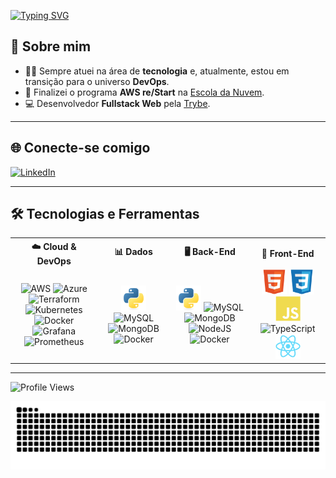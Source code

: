 [![Typing SVG](https://readme-typing-svg.demolab.com?font=Fira+Code&pause=1000&color=4CF79C&center=true&vCenter=true&width=435&lines=Oi%2Csou+Genivaldo+Serra)](https://github.com/GenivaldoSerra)


## 👋 Sobre mim

- 👨‍💼 Sempre atuei na área de **tecnologia** e, atualmente, estou em transição para o universo **DevOps**.
- 📘 Finalizei o programa **AWS re/Start** na [Escola da Nuvem](https://escoladanuvem.org/).
- 💻 Desenvolvedor **Fullstack Web** pela [Trybe](https://www.betrybe.com/).
<!-- - 💬 Gosto de falar sobre **tecnologia**, ****, **MMA**, **música** e **cinema**. -->

---

## 🌐 Conecte-se comigo

[![LinkedIn](https://img.shields.io/badge/LinkedIn-0077B5?style=for-the-badge&logo=linkedin&logoColor=white)](https://linkedin.com/in/genivaldo)

---

## 🛠️ Tecnologias e Ferramentas

<table>
  <tr>
    <th>☁️ Cloud & DevOps</th>
    <th>📊 Dados</th>
    <th>🖥️ Back-End</th>
    <th>🎨 Front-End</th>
  </tr>
  <tr>
    <td align="center">
      <img src="https://cdn.jsdelivr.net/gh/devicons/devicon@latest/icons/amazonwebservices/amazonwebservices-plain-wordmark.svg" width="40" alt="AWS"/>
      <img src="https://cdn.jsdelivr.net/gh/devicons/devicon@latest/icons/azure/azure-original.svg" width="40" alt="Azure"/>
      <img src="https://cdn.jsdelivr.net/gh/devicons/devicon@latest/icons/terraform/terraform-original.svg" width="40" alt="Terraform"/><br>
      <img src="https://cdn.jsdelivr.net/gh/devicons/devicon@latest/icons/kubernetes/kubernetes-original.svg" width="40" alt="Kubernetes"/>
      <img src="https://cdn.jsdelivr.net/gh/devicons/devicon@latest/icons/docker/docker-original-wordmark.svg" width="50" alt="Docker" />
      <img src="https://cdn.jsdelivr.net/gh/devicons/devicon@latest/icons/grafana/grafana-original-wordmark.svg" width="50" alt="Grafana"/>
      <img src="https://cdn.jsdelivr.net/gh/devicons/devicon@latest/icons/prometheus/prometheus-plain-wordmark.svg" width="50" alt="Prometheus"/>
    </td>
    <td align="center">
      <img src="https://raw.githubusercontent.com/devicons/devicon/master/icons/python/python-original.svg" width="40" alt="Python"/>
      <img src="https://cdn.jsdelivr.net/gh/devicons/devicon/icons/mysql/mysql-plain-wordmark.svg" width="40" alt="MySQL"/>
      <img src="https://cdn.jsdelivr.net/gh/devicons/devicon/icons/mongodb/mongodb-original.svg" width="40" alt="MongoDB"/>
      <img src="https://cdn.jsdelivr.net/gh/devicons/devicon@latest/icons/docker/docker-original-wordmark.svg" width="50" alt="Docker" />
    </td>
    <td align="center">
      <img src="https://raw.githubusercontent.com/devicons/devicon/master/icons/python/python-original.svg" width="40" alt="Python"/>
      <img src="https://cdn.jsdelivr.net/gh/devicons/devicon/icons/mysql/mysql-plain-wordmark.svg" width="40" alt="MySQL"/>
      <img src="https://cdn.jsdelivr.net/gh/devicons/devicon/icons/mongodb/mongodb-original.svg" width="40" alt="MongoDB"/>
      <img src="https://cdn.jsdelivr.net/gh/devicons/devicon/icons/nodejs/nodejs-plain.svg" width="40" alt="NodeJS"/>
      <img src="https://cdn.jsdelivr.net/gh/devicons/devicon@latest/icons/docker/docker-original-wordmark.svg" width="50" alt="Docker"/>
    </td>
    <td align="center">
      <img src="https://raw.githubusercontent.com/devicons/devicon/master/icons/html5/html5-original.svg" width="40" alt="HTML5"/>
      <img src="https://raw.githubusercontent.com/devicons/devicon/master/icons/css3/css3-original.svg" width="40" alt="CSS3"/>
      <img src="https://raw.githubusercontent.com/devicons/devicon/master/icons/javascript/javascript-plain.svg" width="40" alt="JavaScript"/>
      <img src="https://cdn.jsdelivr.net/gh/devicons/devicon/icons/typescript/typescript-original.svg" width="40" alt="TypeScript"/>
      <img src="https://raw.githubusercontent.com/devicons/devicon/master/icons/react/react-original.svg" width="40" alt="React"/>
    </td>
  </tr>
</table>

---

![Profile Views](https://komarev.com/ghpvc/?username=seu-usuario&style=flat&color=blue)

![snake gif](https://github.com/GenivaldoSerra/genivaldoserra/blob/output/github-contribution-grid-snake.svg)

